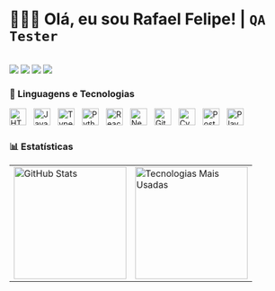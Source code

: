 # 👨🏻‍💻 Olá, eu sou Rafael Felipe! | **`QA Tester`**

<br/>

<div> 
<a href="https://www.instagram.com/rafarfelipe/" target="_blank"><img src="https://img.shields.io/badge/-Instagram-%23E4405F?style=for-the-badge&logo=instagram&logoColor=white" target="_blank"></a>
<a href="mailto:rafarfelipe91@gmail.com"><img src="https://img.shields.io/badge/Gmail-%23333?style=for-the-badge&logo=gmail&logoColor=white" target="_blank"></a>
<a href="https://www.linkedin.com/in/rafaelrfelipe/" target="_blank"><img src="https://img.shields.io/badge/-LinkedIn-%230077B6?style=for-the-badge&logo=linkedin&logoColor=white" target="_blank"></a>
<a href="https://github.com/rafarfelipe" target="_blank"><img src="https://img.shields.io/github/followers/rafarfelipe?style=for-the-badge&logo=github&label=followers&color=black&labelColor=darkmagenta" target="_blank"></a>
</div>

### 🤖 Linguagens e Tecnologias

<img 
    align="left" 
    alt="HTML"
    title="HTML" 
    width="30px" 
    style="padding-right: 10px;" 
    src="https://cdn.jsdelivr.net/gh/devicons/devicon@latest/icons/html5/html5-original.svg" 
/>
<img 
    align="left" 
    alt="JavaScript" 
    title="JavaScript"
    width="30px" 
    style="padding-right: 10px;" 
    src="https://cdn.jsdelivr.net/gh/devicons/devicon@latest/icons/javascript/javascript-original.svg" 
/>
<img 
    align="left" 
    alt="TypeScript"
    title="TypeScript" 
    width="30px" 
    style="padding-right: 10px;" 
    src="https://cdn.jsdelivr.net/gh/devicons/devicon@latest/icons/typescript/typescript-original.svg" 
/>
<img 
    align="left" 
    alt="Python" 
    title="Python"
    width="30px" 
    style="padding-right: 10px;" 
    src="https://cdn.jsdelivr.net/gh/devicons/devicon@latest/icons/python/python-original.svg" 
/>
<img 
    align="left" 
    alt="React"
    title="React" 
    width="30px" 
    style="padding-right: 10px;" 
    src="https://cdn.jsdelivr.net/gh/devicons/devicon@latest/icons/react/react-original.svg" 
/>
<img 
    align="left" 
    alt="Next.js" 
    title="Next.js"
    width="30px" 
    style="padding-right: 10px;" 
    src="https://cdn.jsdelivr.net/gh/devicons/devicon@latest/icons/nextjs/nextjs-original.svg" 
/>
<img 
    align="left" 
    alt="Git" 
    title="Git"
    width="30px" 
    style="padding-right: 10px;" 
    src="https://cdn.jsdelivr.net/gh/devicons/devicon@latest/icons/git/git-original.svg" 
/>
<img 
    align="left" 
    alt="Cypress" 
    title="Cypress"
    width="30px" 
    style="padding-right: 10px;"
    src="https://cdn.jsdelivr.net/gh/devicons/devicon@latest/icons/cypressio/cypressio-plain.svg"
/>
<img 
    align="left" 
    alt="Postman" 
    title="Postman"
    width="30px" 
    style="padding-right: 10px;"
    src="https://cdn.jsdelivr.net/gh/devicons/devicon@latest/icons/postman/postman-original.svg" 
/>
<img 
    align="left" 
    alt="Playwright" 
    title="Playwright"
    width="30px" 
    style="padding-right: 10px;"
    src="https://cdn.jsdelivr.net/gh/devicons/devicon@latest/icons/playwright/playwright-original.svg" 
/>

<br/>
<br/>

### 📊 Estatísticas

<table>
  <tr>
    <td>
      <img 
        alt="GitHub Stats"
        height="200" 
        src="https://github-readme-stats.vercel.app/api?username=rafarfelipe&show_icons=true&theme=synthwave&include_all_commits=true&locale=pt-br" />
    </td>
    <td>
      <img  
        alt="Tecnologias Mais Usadas" 
        height="200"
        src="https://github-readme-stats.vercel.app/api/top-langs/?username=rafarfelipe&theme=synthwave&layout=compact&custom_title=Tecnologias&langs_count=9" />
    </td>
  </tr>
</table>

